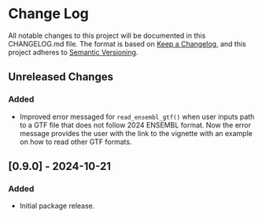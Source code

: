 # Change Log
All notable changes to this project will be documented in this CHANGELOG.md file.
The format is based on [Keep a Changelog](https://keepachangelog.com/en/1.0.0/),
and this project adheres to [Semantic Versioning](https://semver.org/spec/v2.0.0.html).

## Unreleased Changes
### Added
- Improved error messaged for `read_ensembl_gtf()` when user inputs path to a GTF file that does not follow 2024 ENSEMBL format.
Now the error message provides the user with the link to the vignette with an example on how to read other GTF formats.


## [0.9.0] - 2024-10-21
### Added
- Initial package release.

